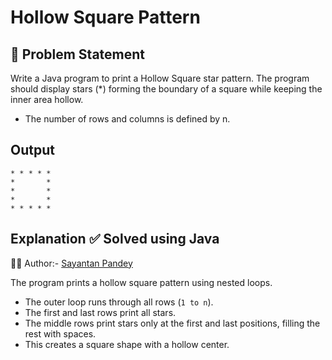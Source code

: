 # Hollow Square Pattern

## 🧩 Problem Statement

Write a Java program to print a Hollow Square star pattern.
The program should display stars (*) forming the boundary of a square while keeping the inner area hollow.

- The number of rows and columns is defined by n.
## Output
```
* * * * * 
*       *
*       *
*       *
* * * * * 
```

## Explanation ✅ Solved using Java 
👨‍💻 Author:- [Sayantan Pandey](https://github.com/sayantan-pandey)

The program prints a hollow square pattern using nested loops.  
- The outer loop runs through all rows (`1 to n`).  
- The first and last rows print all stars.  
- The middle rows print stars only at the first and last positions, filling the rest with spaces.  
- This creates a square shape with a hollow center.


